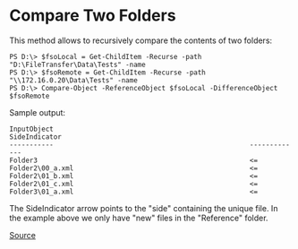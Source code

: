# Compare Two Folders

This method allows to recursively compare the contents of two folders:

```posh
PS D:\> $fsoLocal = Get-ChildItem -Recurse -path "D:\FileTransfer\Data\Tests" -name
PS D:\> $fsoRemote = Get-ChildItem -Recurse -path "\\172.16.0.20\Data\Tests" -name
PS D:\> Compare-Object -ReferenceObject $fsoLocal -DifferenceObject $fsoRemote
```

Sample output:

```posh
InputObject                                                 SideIndicator
-----------                                                 -------------
Folder3                                                     <=
Folder2\00_a.xml                                            <=
Folder2\01_b.xml                                            <=
Folder2\01_c.xml                                            <=
Folder3\01_a.xml                                            <=
```

The SideIndicator arrow points to the "side" containing the unique file. In the example above we only have "new" files in the "Reference" folder.

[Source](https://blogs.technet.microsoft.com/heyscriptingguy/2011/10/08/easily-compare-two-folders-by-using-powershell)
